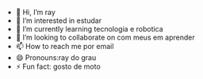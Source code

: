 - 👋 Hi, I’m ray
- 👀 I’m interested in estudar
- 🌱 I’m currently learning tecnologia e robotica
- 💞️ I’m looking to collaborate on com meus em aprender
- 📫 How to reach me por email 
- 😄 Pronouns:ray do grau
- ⚡ Fun fact: gosto de moto 

<!---
raydgrau/raydgrau is a ✨ special ✨ repository because its `README.md` (this file) appears on your GitHub profile.
You can click the Preview link to take a look at your changes.
--->
